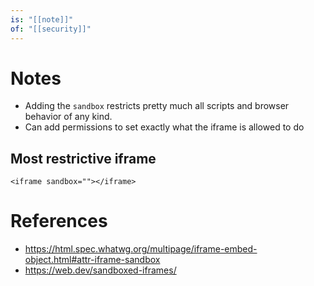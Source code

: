 ```yaml
---
is: "[[note]]"
of: "[[security]]"
---
```

# Notes
- Adding the `sandbox` restricts pretty much all scripts and browser behavior of any kind.
- Can add permissions to set exactly what the iframe is allowed to do

## Most restrictive iframe
```
<iframe sandbox=""></iframe>
```

# References
- https://html.spec.whatwg.org/multipage/iframe-embed-object.html#attr-iframe-sandbox
- https://web.dev/sandboxed-iframes/